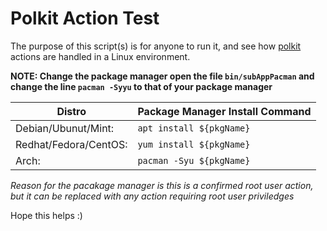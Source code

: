 # Polkit Action Test

The purpose of this script(s) is for anyone to run it, and see how 
[polkit](https://wiki.archlinux.org/index.php/Polkit) actions are handled in a Linux environment. 

**NOTE: Change the package manager
open the file `bin/subAppPacman` and change the line `pacman -Syyu` to that of your package manager**

| Distro                | Package Manager Install Command |
|-----------------------|---------------------------------|
| Debian/Ubunut/Mint:   |  ```apt install ${pkgName}```   |
| Redhat/Fedora/CentOS: |  ```yum install ${pkgName}```   |
| Arch:                 |  ```pacman -Syu ${pkgName}```   |

*Reason for the pacakage manager is this is a confirmed root user action, but it can be replaced with any action requiring root user priviledges*

Hope this helps :)
